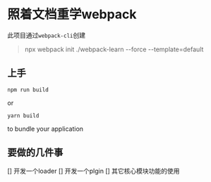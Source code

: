 # 照着文档重学webpack

此项目通过`webpack-cli`创建

> npx webpack init ./webpack-learn --force --template=default

## 上手

```
npm run build
```

or

```
yarn build
```

to bundle your application

## 要做的几件事

[] 开发一个loader
[] 开发一个plgin
[] 其它核心模块功能的使用
